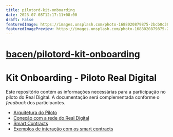 ```yaml
---
title: pilotord-kit-onboarding
date: 2023-07-08T12:17:11+08:00
draft: False
featuredImage: https://images.unsplash.com/photo-1688020879875-2bcb0c387b0f?ixid=M3w0NjAwMjJ8MHwxfHJhbmRvbXx8fHx8fHx8fDE2ODg3ODk3ODB8&ixlib=rb-4.0.3
featuredImagePreview: https://images.unsplash.com/photo-1688020879875-2bcb0c387b0f?ixid=M3w0NjAwMjJ8MHwxfHJhbmRvbXx8fHx8fHx8fDE2ODg3ODk3ODB8&ixlib=rb-4.0.3
---
```


# [bacen/pilotord-kit-onboarding](https://github.com/bacen/pilotord-kit-onboarding)

# Kit Onboarding - Piloto Real Digital

Este repositório contém as informações necessárias para a participação no piloto do Real Digital. A documentação será complementada conforme o _feedback_ dos participantes.


* [Arquitetura do Piloto](arquitetura.md)
* [Conexão com a rede do Real Digital](ingresso.md)
* [Smart Contracts](smartcontracts.md)
* [Exemplos de interação com os smart contracts](exemplos/README.md)
